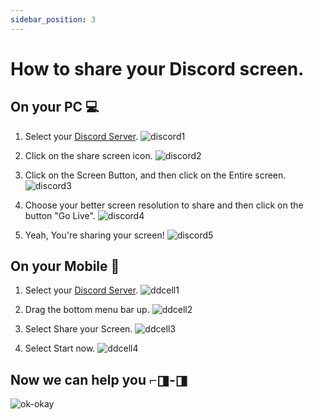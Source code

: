 ```yaml
---
sidebar_position: 3
---
```


# How to share your Discord screen.

## On your PC 💻

 1. Select your [Discord Server](https://discord.gg/R4s2ykDN).
![discord1](https://hackmd.io/_uploads/SkscTAFLA.png)

 2. Click on the share screen icon.
![discord2](https://hackmd.io/_uploads/rkgRRRY8R.png)

 3. Click on the Screen Button, and then click on the Entire screen.
![discord3](https://hackmd.io/_uploads/BJ40ek58A.png)

 4. Choose your better screen resolution to share and then click on the button "Go Live".
![discord4](https://hackmd.io/_uploads/Sku6fk5UR.png)

 5. Yeah, You're sharing your screen!
![discord5](https://hackmd.io/_uploads/H1XcXyc8A.png)

## On your Mobile 📱

 1. Select your [Discord Server](https://discord.gg/R4s2ykDN).
![ddcell1](https://hackmd.io/_uploads/SJjhGQ9UC.jpg)

 2. Drag the bottom menu bar up.
![ddcell2](https://hackmd.io/_uploads/HkHtmX58C.jpg)

 3. Select Share your Screen.
![ddcell3](https://hackmd.io/_uploads/H1kWHQqLA.jpg)

 4. Select Start now.
![ddcell4](https://hackmd.io/_uploads/ryWj8QqU0.jpg)

## Now we can help you ⌐◨-◨

![ok-okay](https://hackmd.io/_uploads/r1uA0QcI0.gif)

